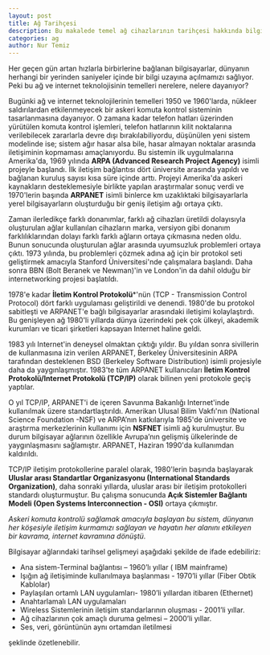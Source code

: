 ```yaml
---
layout: post
title: Ağ Tarihçesi
description: Bu makalede temel ağ cihazlarının tarihçesi hakkında bilgi edineceksiniz. Devamını okumak için tıklayın!
categories: ag
author: Nur Temiz
---
```


Her geçen gün artan hızlarla birbirlerine bağlanan bilgisayarlar, dünyanın herhangi bir yerinden saniyeler içinde bir bilgi uzayına açılmamızı sağlıyor. Peki bu ağ ve internet teknolojisinin temelleri nerelere, nelere dayanıyor?

Bugünki ağ ve internet teknolojilerinin temelleri 1950 ve 1960'larda, nükleer saldırılardan etkilenmeyecek bir askeri komuta kontrol sisteminin tasarlanmasına dayanıyor. O zamana kadar telefon hatları üzerinden yürütülen komuta kontrol işlemleri, telefon hatlarının kilit noktalarına verilebilecek zararlarla devre dışı bırakılabiliyordu, düşünülen yeni sistem modelinde ise; sistem ağır hasar alsa bile, hasar almayan noktalar arasında iletişiminin kopmaması amaçlanıyordu. Bu sistemin ilk uygulmalarına Amerika'da, 1969 yılında **ARPA (Advanced Research Project Agency)** isimli projeyle başlandı. İlk iletişim bağlantısı dört üniversite arasında yapıldı ve bağlanan kuruluş sayısı kısa süre içinde arttı. Projeyi Amerika'da askeri kaynakların desteklemesiyle birlikte yapılan araştırmalar sonuç verdi ve 1970'lerin başında **ARPANET** isimli binlerce km uzaklıktaki bilgisayarlarla yerel bilgisayarların oluşturduğu bir geniş iletişim ağı ortaya çıktı. 

Zaman ilerledikçe farklı donanımlar, farklı ağ cihazları üretildi dolayısıyla oluşturulan ağlar kullanılan cihazların marka, versiyon gibi donanım farklılıklarından dolayı farklı farklı ağların ortaya çıkmasına neden oldu. Bunun sonucunda oluşturulan ağlar arasında uyumsuzluk problemleri ortaya çıktı. 1973 yılında, bu problemleri çözmek adına ağ için bir protokol seti geliştirmek amacıyla Stanford Üniversitesi'nde çalışmalara başlandı. Daha sonra BBN (Bolt Beranek ve Newman)'in ve  London'in da dahil olduğu bir internetworking projesi başlatıldı.

1978'e kadar **İletim Kontrol Protokolü***'nün (TCP - Transmission Control Protocol) dört farklı uygulaması geliştirildi ve denendi. 1980'de bu protokol sabitleşti ve ARPANET'e bağlı bilgisayarlar arasındaki iletişimi kolaylaştırdı. Bu genişleyen ağ 1980'li yıllarda dünya üzerindeki pek çok ülkeyi, akademik kurumları ve ticari şirketleri kapsayan Internet haline geldi.

1983 yılı Internet'in deneysel olmaktan çıktığı yıldır. Bu yıldan sonra sivillerin de kullanmasına izin verilen ARPANET, Berkeley Üniversitesinin ARPA tarafından desteklenen BSD (Berkeley Software Distribution) isimli projesiyle daha da yaygınlaşmıştır. 1983'te tüm ARPANET kullanıcıları **İletim Kontrol Protokolü/Internet Protokolü (TCP/IP)** olarak bilinen yeni protokole geçiş yaptılar.

O yıl TCP/IP, ARPANET'i de içeren Savunma Bakanlığı Internet'inde kullanılmak üzere standartlaştırıldı. Amerikan Ulusal Bilim Vakfı'nın (National Science Foundation -NSF) ve ARPA’nın katkılarıyla 1985'de üniversite ve araştırma merkezlerinin kullanımı için **NSFNET** isimli ağ kurulmuştur. Bu durum bilgisayar ağlarının özellikle Avrupa’nın gelişmiş ülkelerinde de yaygınlaşmasını sağlamıştır. ARPANET, Haziran 1990'da kullanımdan kaldırıldı.

TCP/IP iletişim protokollerine paralel olarak, 1980'lerin başında başlayarak **Uluslar arası Standartlar Organizasyonu (International Standards Organization)**, daha sonraki yıllarda, uluslar arası bir iletişim protokolleri standardı oluşturmuştur. Bu çalışma sonucunda **Açık Sistemler Bağlantı Modeli (Open Systems Interconnection - OSI)** ortaya çıkmıştır.

_Askeri komuta kontrolü sağlamak amacıyla başlayan bu sistem, dünyanın her köşesiyle iletişim kurmamızı sağlayan ve hayatın her alanını etkileyen bir kavrama, internet kavramına dönüştü._

 Bilgisayar ağlarındaki tarihsel gelişmeyi aşağıdaki şekilde de ifade edebiliriz:
 
* Ana sistem-Terminal bağlantısı – 1960’lı yıllar ( IBM mainframe)
* Işığın ağ iletişiminde kullanılmaya başlanması - 1970’li yıllar (Fiber Obtik Kablolar)
* Paylaşılan ortamlı LAN uygulamları- 1980’li yıllardan itibaren (Ethernet)
* Anahtarlamalı LAN uygulamaları
* Wireless Sistemlerinin iletişim standarlarının oluşması - 2001’li yıllar.
* Ağ cihazlarının çok amaçlı duruma gelmesi – 2000’li yıllar.
* Ses, veri, görüntünün aynı ortamdan iletilmesi

şeklinde özetlenebilir. 